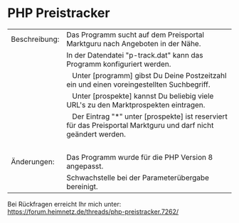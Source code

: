 <h1>PHP Preistracker  </h1>

<table style="border:0;">
  <tr>
    <td> Beschreibung:</td>
    <td> Das Programm sucht auf dem Preisportal Marktguru nach Angeboten in der Nähe.</td>
  </tr>
  <tr>
    <td>&nbsp;</td>
    <td>In der Datendatei "p-track.dat" kann das Programm konfiguriert werden.</td>
  </tr>
  <tr>
    <td>&nbsp;</td>
    <td>&nbsp;&nbsp; Unter [programm] gibst Du Deine Postzeitzahl ein und einen voreingestellten Suchbegriff.</td>
  </tr> 
  <tr>
    <td>&nbsp;</td>
    <td>&nbsp;&nbsp; Unter [prospekte] kannst Du beliebig viele URL's zu den Marktprospekten eintragen.</td>
  </tr>   
  <tr>
    <td>&nbsp;</td>
    <td>&nbsp;&nbsp; Der Eintrag "*" unter [prospekte] ist reserviert für das Preisportal Marktguru und darf nicht geändert werden. </td>
  </tr>
  <tr>
    <td>&nbsp;</td>
    <td>&nbsp;</td>  
  </tr>
  <tr>
    <td>Änderungen:</td>
    <td> Das Programm wurde für die PHP Version 8 angepasst.</td>
  </tr>
  <tr>
    <td>&nbsp;</td>
    <td>Schwachstelle bei der Parameterübergabe bereinigt. </td> 
  </tr>
</table>  
                
Bei Rückfragen erreicht Ihr mich unter: https://forum.heimnetz.de/threads/php-preistracker.7262/
